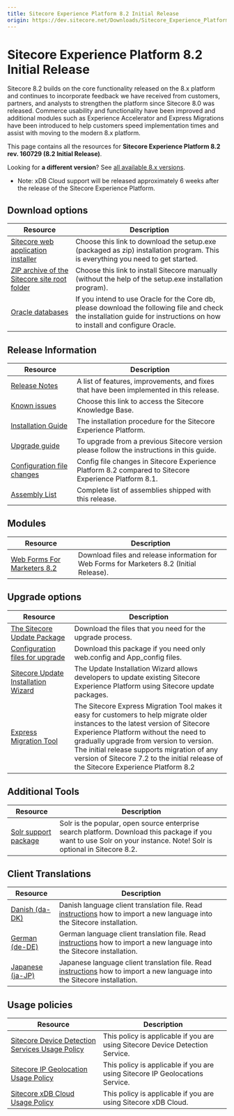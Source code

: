 ```yaml
---
title: Sitecore Experience Platform 8.2 Initial Release
origin: https://dev.sitecore.net/Downloads/Sitecore_Experience_Platform/82/Sitecore_Experience_Platform_82_Initial_Release.aspx
---
```


# Sitecore Experience Platform 8.2 Initial Release

Sitecore 8.2 builds on the core functionality released on the 8.x platform and continues to incorporate feedback we have received from customers, partners, and analysts to strengthen the platform since Sitecore 8.0 was released. Commerce usability and functionality have been improved and additional modules such as Experience Accelerator and Express Migrations have been introduced to help customers speed implementation times and assist with moving to the modern 8.x platform.

This page contains all the resources for **Sitecore Experience Platform 8.2 rev. 160729 (8.2 Initial Release)**.

Looking for **a different version**? See [all available 8.x versions](/downloads/Sitecore_Experience_Platform).

  <Alert variant='warning' mb={4}>
    <AlertIcon />
    

-   Note: xDB Cloud support will be released approximately 6 weeks after the release of the Sitecore Experience Platform.


  </Alert>
  

## Download options

 | Resource | Description |
 | --- | --- |
 | [Sitecore web application installer](https://sitecoredev.azureedge.net/~/media/F19197F52E5C4D5693D21549F92787CD.ashx?date=20160825T104251) | Choose this link to download the setup.exe (packaged as zip) installation program. This is everything you need to get started. |
 | [ZIP archive of the Sitecore site root folder](https://sitecoredev.azureedge.net/~/media/EB50953E80EC46EFB11EB283050AC3D1.ashx?date=20160825T103230) | Choose this link to install Sitecore manually (without the help of the setup.exe installation program). |
 | [Oracle databases](https://sitecoredev.azureedge.net/~/media/B4D8B3D0550442DB94B5827CB963B900.ashx?date=20160825T130924) | If you intend to use Oracle for the Core db, please download the following file and check the installation guide for instructions on how to install and configure Oracle. |

## Release Information

 | Resource | Description |
 | --- | --- |
 | [Release Notes](https://dev.sitecore.net:443/downloads/Sitecore%20Experience%20Platform/82/Sitecore%20Experience%20Platform%2082%20Initial%20Release/Release%20Notes) | A list of features, improvements, and fixes that have been implemented in this release. |
 | [Known issues](https://kb.sitecore.net/articles/631685) | Choose this link to access the Sitecore Knowledge Base. |
 | [Installation Guide](https://sitecoredev.azureedge.net/~/media/43276A72B3EB46F595796E64B4726991.ashx?date=20180206T092520) | The installation procedure for the Sitecore Experience Platform. |
 | [Upgrade guide](https://sitecoredev.azureedge.net/~/media/80F3ABB82AB44D6AA5722F6B654CF2A8.ashx?date=20161207T155240) | To upgrade from a previous Sitecore version please follow the instructions in this guide. |
 | [Configuration file changes](https://sitecoredev.azureedge.net/~/media/57F8515B32BB4BD0A3DF9F6D869992AD.ashx?date=20160829T085808) | Config file changes in Sitecore Experience Platform 8.2 compared to Sitecore Experience Platform 8.1. |
 | [Assembly List](https://sitecoredev.azureedge.net/~/media/AEE0B0EFB1944B1F929908C99858BF2F.ashx?date=20170117T092734) | Complete list of assemblies shipped with this release. |

## Modules

 | Resource | Description |
 | --- | --- |
 | [Web Forms For Marketers 8.2](https://dev.sitecore.net:443/downloads/Web%20Forms%20For%20Marketers/82/Web%20Forms%20For%20Marketers%2082%20Initial%20Version) | Download files and release information for Web Forms for Marketers 8.2 (Initial Release). |

## Upgrade options

 | Resource | Description |
 | --- | --- |
 | [The Sitecore Update Package](https://sitecoredev.azureedge.net/~/media/933E8A9025AB488DB3A4DEBD29D99E14.ashx?date=20161014T103810) | Download the files that you need for the upgrade process. |
 | [Configuration files for upgrade](https://sitecoredev.azureedge.net/~/media/070CB308791447A1A58AE24D87CB5D89.ashx?date=20160825T104253) | Download this package if you need only web.config and App_config files. |
 | [Sitecore Update Installation Wizard](https://sitecoredev.azureedge.net/~/media/FC694E94D7E243BCA2BF3E169A75FD8D.ashx?date=20160825T111646) | The Update Installation Wizard allows developers to update existing Sitecore Experience Platform using Sitecore update packages. |
 | [Express Migration Tool](https://dev.sitecore.net:443/downloads/Express%20Migration%20Tool/10/Express%20Migration%20Tool%2010%20Initial%20Release) | The Sitecore Express Migration Tool makes it easy for customers to help migrate older instances to the latest version of Sitecore Experience Platform without the need to gradually upgrade from version to version.  <br />The initial release supports migration of any version of Sitecore 7.2 to the initial release of the Sitecore Experience Platform 8.2 |

## Additional Tools

 | Resource | Description |
 | --- | --- |
 | [Solr support package](https://sitecoredev.azureedge.net/~/media/0625231425EB4864927C5C3279CEF928.ashx?date=20160825T132934) | Solr is the popular, open source enterprise search platform. Download this package if you want to use Solr on your instance. Note! Solr is optional in Sitecore 8.2. |

## Client Translations

 | Resource | Description |
 | --- | --- |
 | [Danish (da-DK)](https://sitecoredev.azureedge.net/~/media/9BA90A7489254C21B93584D1043E4CB2.ashx?date=20160825T102616) | Danish language client translation file. Read [instructions](~/link?_id=D72CBF8CE581436CBBCAEE896C8646F7&_z=z) how to import a new language into the Sitecore installation. |
 | [German (de-DE)](https://sitecoredev.azureedge.net/~/media/AD62024406A94CC3A167EBDD2A94FD6D.ashx?date=20160825T102614) | German language client translation file. Read [instructions](~/link?_id=D72CBF8CE581436CBBCAEE896C8646F7&_z=z) how to import a new language into the Sitecore installation. |
 | [Japanese (ja-JP)](https://sitecoredev.azureedge.net/~/media/8D36B6F164E0406CAE90417F2793A8F7.ashx?date=20160825T102619) | Japanese language client translation file. Read [instructions](~/link?_id=D72CBF8CE581436CBBCAEE896C8646F7&_z=z) how to import a new language into the Sitecore installation. |

## Usage policies

 | Resource | Description |
 | --- | --- |
 | [Sitecore Device Detection Services Usage Policy](https://dev.sitecore.net:443/downloads/Sitecore%20Experience%20Platform/Sitecore%20Device%20Detection%20Services%20Usage%20Policy) | This policy is applicable if you are using Sitecore Device Detection Service. |
 | [Sitecore IP Geolocation Usage Policy](https://dev.sitecore.net:443/downloads/Sitecore%20Experience%20Platform/Sitecore%20IP%20Geolocation%20Usage%20Policy) | This policy is applicable if you are using Sitecore IP Geolocations Service. |
 | [Sitecore xDB Cloud Usage Policy](https://dev.sitecore.net:443/downloads/Sitecore%20Experience%20Platform/Sitecore%20xDB%20Cloud%20Usage%20Policy) | This policy is applicable if you are using Sitecore xDB Cloud. |